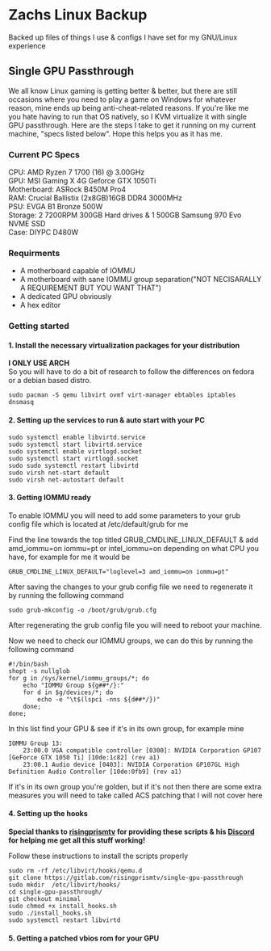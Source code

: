 # Zachs Linux Backup
Backed up files of things I use & configs I have set for my GNU/Linux experience


## Single GPU Passthrough
We all know Linux gaming is getting better & better, but there are still occasions where you need to play a game on Windows for whatever reason, mine ends up being anti-cheat-related reasons. If you're like me you hate having to run that OS natively, so I KVM virtualize it with single GPU passthrough. Here are the steps I take to get it running on my current machine, "specs listed below". Hope this helps you as it has me.

### Current PC Specs
CPU: AMD Ryzen 7 1700 (16) @ 3.00GHz  
GPU: MSI Gaming X 4G Geforce GTX 1050Ti  
Motherboard: ASRock B450M Pro4  
RAM: Crucial Ballistix (2x8GB)16GB DDR4 3000MHz  
PSU: EVGA B1 Bronze 500W  
Storage: 2 7200RPM 300GB Hard drives & 1 500GB Samsung 970 Evo NVME SSD  
Case: DIYPC D480W

### Requirments
- A motherboard capable of IOMMU
- A motherboard with sane IOMMU group separation("NOT NECISARALLY A REQUIREMENT BUT YOU WANT THAT")
- A dedicated GPU obviously
- A hex editor

### Getting started
#### 1. Install the necessary virtualization packages for your distribution

**I ONLY USE ARCH**  
So you will have to do a bit of research to follow the differences on fedora or a debian based distro.

```
sudo pacman -S qemu libvirt ovmf virt-manager ebtables iptables dnsmasq
```

#### 2. Setting up the services to run & auto start with your PC

```
sudo systemctl enable libvirtd.service  
sudo systemctl start libvirtd.service  
sudo systemctl enable virtlogd.socket  
sudo systemctl start virtlogd.socket  
sudo sudo systemctl restart libvirtd  
sudo virsh net-start default  
sudo virsh net-autostart default
```

#### 3. Getting IOMMU ready

To enable IOMMU you will need to add some parameters to your grub config file which is located at /etc/default/grub for me  

Find the line towards the top titled GRUB_CMDLINE_LINUX_DEFAULT & add amd_iommu=on iommu=pt or intel_iommu=on depending on what CPU you have, for example for me it would be
```
GRUB_CMDLINE_LINUX_DEFAULT="loglevel=3 amd_iommu=on iommu=pt"
```

After saving the changes to your grub config file we need to regenerate it by running the following command
```
sudo grub-mkconfig -o /boot/grub/grub.cfg
```

After regenerating the grub config file you will need to reboot your machine.  

Now we need to check our IOMMU groups, we can do this by running the following command
```
#!/bin/bash
shopt -s nullglob
for g in /sys/kernel/iommu_groups/*; do
    echo "IOMMU Group ${g##*/}:"
    for d in $g/devices/*; do
        echo -e "\t$(lspci -nns ${d##*/})"
    done;
done;
```

In this list find your GPU & see if it's in its own group, for example mine
```
IOMMU Group 13:
	23:00.0 VGA compatible controller [0300]: NVIDIA Corporation GP107 [GeForce GTX 1050 Ti] [10de:1c82] (rev a1)
	23:00.1 Audio device [0403]: NVIDIA Corporation GP107GL High Definition Audio Controller [10de:0fb9] (rev a1)
```

If it's in its own group you're golden, but if it's not then there are some extra measures you will need to take called ACS patching that I will not cover here  

#### 4. Setting up the hooks

**Special thanks to [risingprismtv](https://gitlab.com/risingprismtv) for providing these scripts & his [Discord](https://discord.com/invite/bh4maVc) for helping me get all this stuff working!**  

Follow these instructions to install the scripts properly
```
sudo rm -rf /etc/libvirt/hooks/qemu.d
git clone https://gitlab.com/risingprismtv/single-gpu-passthrough
sudo mkdir  /etc/libvirt/hooks/
cd single-gpu-passthrough/
git checkout minimal
sudo chmod +x install_hooks.sh
sudo ./install_hooks.sh
sudo systemctl restart libvirtd
```

#### 5. Getting a patched vbios rom for your GPU


